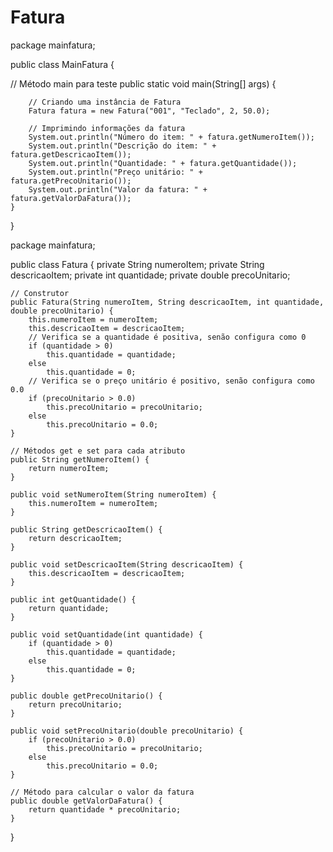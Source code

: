 # Fatura


package mainfatura;


public class MainFatura {

   // Método main para teste
    public static void main(String[] args) {
       
        // Criando uma instância de Fatura
        Fatura fatura = new Fatura("001", "Teclado", 2, 50.0);
        
        // Imprimindo informações da fatura
        System.out.println("Número do item: " + fatura.getNumeroItem());
        System.out.println("Descrição do item: " + fatura.getDescricaoItem());
        System.out.println("Quantidade: " + fatura.getQuantidade());
        System.out.println("Preço unitário: " + fatura.getPrecoUnitario());
        System.out.println("Valor da fatura: " + fatura.getValorDaFatura());
    }
    
}


package mainfatura;


public class Fatura {
     private String numeroItem;
    private String descricaoItem;
    private int quantidade;
    private double precoUnitario;

    // Construtor
    public Fatura(String numeroItem, String descricaoItem, int quantidade, double precoUnitario) {
        this.numeroItem = numeroItem;
        this.descricaoItem = descricaoItem;
        // Verifica se a quantidade é positiva, senão configura como 0
        if (quantidade > 0)
            this.quantidade = quantidade;
        else
            this.quantidade = 0;
        // Verifica se o preço unitário é positivo, senão configura como 0.0
        if (precoUnitario > 0.0)
            this.precoUnitario = precoUnitario;
        else
            this.precoUnitario = 0.0;
    }

    // Métodos get e set para cada atributo
    public String getNumeroItem() {
        return numeroItem;
    }

    public void setNumeroItem(String numeroItem) {
        this.numeroItem = numeroItem;
    }

    public String getDescricaoItem() {
        return descricaoItem;
    }

    public void setDescricaoItem(String descricaoItem) {
        this.descricaoItem = descricaoItem;
    }

    public int getQuantidade() {
        return quantidade;
    }

    public void setQuantidade(int quantidade) {
        if (quantidade > 0)
            this.quantidade = quantidade;
        else
            this.quantidade = 0;
    }

    public double getPrecoUnitario() {
        return precoUnitario;
    }

    public void setPrecoUnitario(double precoUnitario) {
        if (precoUnitario > 0.0)
            this.precoUnitario = precoUnitario;
        else
            this.precoUnitario = 0.0;
    }

    // Método para calcular o valor da fatura
    public double getValorDaFatura() {
        return quantidade * precoUnitario;
    }
    
}
